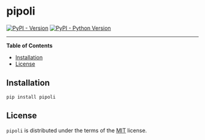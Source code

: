 # pipoli

[![PyPI - Version](https://img.shields.io/pypi/v/pipoli.svg)](https://pypi.org/project/pipoli)
[![PyPI - Python Version](https://img.shields.io/pypi/pyversions/pipoli.svg)](https://pypi.org/project/pipoli)

-----

**Table of Contents**

- [Installation](#installation)
- [License](#license)

## Installation

```console
pip install pipoli
```

## License

`pipoli` is distributed under the terms of the [MIT](https://spdx.org/licenses/MIT.html) license.
